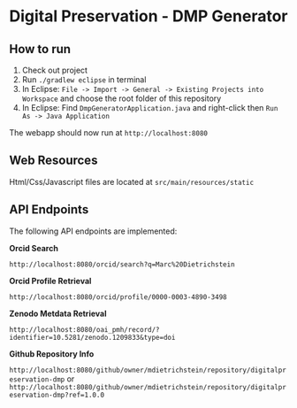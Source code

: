 # Digital Preservation - DMP Generator

## How to run

1. Check out project
2. Run `./gradlew eclipse` in terminal
3. In Eclipse: `File -> Import -> General -> Existing Projects into Workspace` and choose the root folder of this repository
4. In Eclipse: Find `DmpGeneratorApplication.java` and right-click then `Run As -> Java Application`

The webapp should now run at `http://localhost:8080`

## Web Resources

Html/Css/Javascript files are located at `src/main/resources/static`

## API Endpoints

The following API endpoints are implemented:

**Orcid Search**

`http://localhost:8080/orcid/search?q=Marc%20Dietrichstein`

**Orcid Profile Retrieval**

`http://localhost:8080/orcid/profile/0000-0003-4890-3498`

**Zenodo Metdata Retrieval**

`http://localhost:8080/oai_pmh/record/?identifier=10.5281/zenodo.1209833&type=doi`

**Github Repository Info**

`http://localhost:8080/github/owner/mdietrichstein/repository/digitalpreservation-dmp`
or
`http://localhost:8080/github/owner/mdietrichstein/repository/digitalpreservation-dmp?ref=1.0.0`